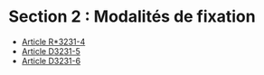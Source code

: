 # Section 2 : Modalités de fixation

* [Article R*3231-4](./LEGIARTI000018552958.md)
* [Article D3231-5](./LEGIARTI000018533878.md)
* [Article D3231-6](./LEGIARTI000018533876.md)

